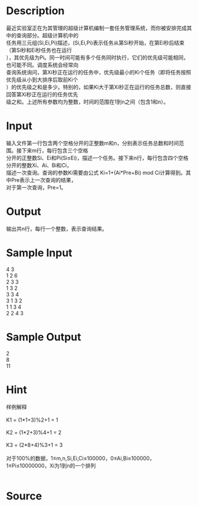 
# Description

<div class="content"><div>
<div>最近实验室正在为其管理的超级计算机编制一套任务管理系统，而你被安排完成其中的查询部分。超级计算机中的</div>
<div>任务用三元组(Si,Ei,Pi)描述，(Si,Ei,Pi)表示任务从第Si秒开始，在第Ei秒后结束（第Si秒和Ei秒任务也在运行</div>
<div>），其优先级为Pi。同一时间可能有多个任务同时执行，它们的优先级可能相同，也可能不同。调度系统会经常向</div>
<div>查询系统询问，第Xi秒正在运行的任务中，优先级最小的Ki个任务（即将任务按照优先级从小到大排序后取前Ki个</div>
<div>）的优先级之和是多少。特别的，如果Ki大于第Xi秒正在运行的任务总数，则直接回答第Xi秒正在运行的任务优先</div>
<div>级之和。上述所有参数均为整数，时间的范围在1到n之间（包含1和n）。</div>
</div>
<div></div></div>

# Input

<div class="content"><div>
<div>输入文件第一行包含两个空格分开的正整数m和n，分别表示任务总数和时间范围。接下来m行，每行包含三个空格</div>
<div>分开的正整数Si、Ei和Pi(Si≤Ei)，描述一个任务。接下来n行，每行包含四个空格分开的整数Xi、Ai、Bi和Ci，</div>
<div>描述一次查询。查询的参数Ki需要由公式 Ki=1+(Ai*Pre+Bi) mod Ci计算得到。其中Pre表示上一次查询的结果，</div>
<div>对于第一次查询，Pre=1。</div>
</div>
<div></div>
<div></div></div>

# Output

<div class="content"><div>
<div>输出共n行，每行一个整数，表示查询结果。</div>
</div>
<div></div></div>

# Sample Input

<div class="content"><span class="sampledata">4 3<br/>
1 2 6<br/>
2 3 3<br/>
1 3 2<br/>
3 3 4<br/>
3 1 3 2<br/>
1 1 3 4<br/>
2 2 4 3</span></div>

# Sample Output

<div class="content"><span class="sampledata">2<br/>
8<br/>
11</span></div>

# Hint

<div class="content"><p></p><div>样例解释</div><br/>
<div>K1 = (1*1+3)%2+1 = 1</div><br/>
<div>K2 = (1*2+3)%4+1 = 2</div><br/>
<div>K3 = (2*8+4)%3+1 = 3</div><br/>
<div>对于100%的数据，1≤m,n,Si,Ei,Ci≤100000，0≤Ai,Bi≤100000，1≤Pi≤10000000，Xi为1到n的一个排列</div><br/>
<div></div><p></p></div>

# Source

<div class="content"><p><a href="problemset.php?search="></a></p></div>

